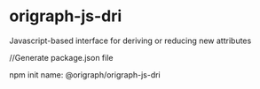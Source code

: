 # origraph-js-dri
Javascript-based interface for deriving or reducing new attributes


//Generate package.json file 

npm init
name: @origraph/origraph-js-dri



